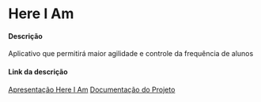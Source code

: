 # Here I Am
#### Descrição  
Aplicativo que permitirá maior agilidade e controle da frequência de alunos
#### Link da descrição 
[Apresentação Here I Am](https://docs.google.com/presentation/d/1xk70MBOXVAQ6kbUEaTMhTkMzoSpqRdCDJuC0XVa1quQ/edit?usp=sharing)
[Documentação do Projeto](https://drive.google.com/drive/folders/0B-UBJDgjiTF4YUdiUXJxNGtMb1U?usp=sharing)
